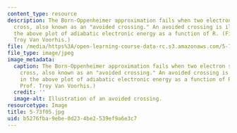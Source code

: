 ```yaml
---
content_type: resource
description: The Born-Oppenheimer approximation fails when two electron states almost
  cross, also known as an "avoided crossing." An avoided crossing is illustrated in
  the above plot of adiabatic electronic energy as a function of R. (Figure by Prof.
  Troy Van Voorhis.)
file: /media/https%3A/open-learning-course-data-rc.s3.amazonaws.com/5-73-introductory-quantum-mechanics-i-fall-2005/b5276fba9ebe0d234be2539ef9a6e3c7_5-73f05.jpg
file_type: image/jpeg
image_metadata:
  caption: The Born-Oppenheimer approximation fails when two electron states almost
    cross, also known as an "avoided crossing." An avoided crossing is illustrated
    in the above plot of adiabatic electronic energy as a function of R. (Figure by
    Prof. Troy Van Voorhis.)
  credit: ''
  image-alt: Illustration of an avoided crossing.
resourcetype: Image
title: 5-73f05.jpg
uid: b5276fba-9ebe-0d23-4be2-539ef9a6e3c7
---
```

